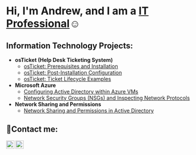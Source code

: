 ###
<h1>Hi, I'm Andrew, and I am a  <a href="https://www.linkedin.com/in/andrew-scanlan-888132204/overlay/about-this-profile/?lipi=urn%3Ali%3Apage%3Ad_flagship3_profile_view_base%3BfdcP7XQQTnKTjohPUSPRDQ%3D%3D">IT Professional</a>☺</h1>

<h2> Information Technology Projects:</h2>

- <b>osTicket (Help Desk Ticketing System)</b>
  - [osTicket: Prerequisites and Installation](https://github.com/Andrewxdragon89/osticket-prereqs)
  - [osTicket: Post-Installation Configuration](https://github.com/Andrewxdragon89/post-install-config)
  - [osTicket: Ticket Lifecycle Examples](https://github.com/Andrewxdragon89/ticket-lifecycle)
- <b>Microsoft Azure</b>
  - [Configuring  Active Directory within Azure VMs](https://github.com/Andrewxdragon89/configure-ad)
  - [Network Security Groups (NSGs) and Inspecting Network Protocols](https://github.com/Andrewxdragon89/azure-network-protocols)
 - <b> Network Sharing and Permissions</b>
    - [Network Sharing and Permissions in Active Directory](https://github.com/Andrewxdragon89/Network-Sharing)
<h2>🤳Contact me:</h2>

[<img align="left" alt="Josh | LinkedIn" width="22px" src="https://cdn.jsdelivr.net/npm/simple-icons@v3/icons/linkedin.svg" />][linkedin]
[<img align="left" alt="Josh | Instagram" width="22px" src="https://cdn.jsdelivr.net/npm/simple-icons@v3/icons/instagram.svg" />][instagram]

[linkedin]:https://www.linkedin.com/in/andrew-scanlan-888132204/
[instagram]: https://www.instagram.com/andrewscanlannn
